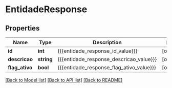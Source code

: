 # EntidadeResponse

## Properties
Name | Type | Description | Notes
------------ | ------------- | ------------- | -------------
**id** | **int** | {{{entidade_response_id_value}}} | [optional] 
**descricao** | **string** | {{{entidade_response_descricao_value}}} | [optional] 
**flag_ativo** | **bool** | {{{entidade_response_flag_ativo_value}}} | [optional] 

[[Back to Model list]](../README.md#documentation-for-models) [[Back to API list]](../README.md#documentation-for-api-endpoints) [[Back to README]](../README.md)


